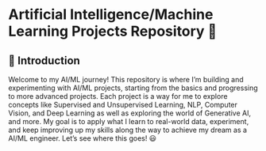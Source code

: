 # Artificial Intelligence/Machine Learning Projects Repository 🚀  
## 📌 Introduction 
Welcome to my AI/ML journey!
This repository is where I’m building and experimenting with AI/ML projects, starting from the basics and progressing to more advanced projects.
Each project is a way for me to explore concepts like Supervised and Unsupervised Learning, NLP, Computer Vision, and Deep Learning as well as exploring the world of
Generative AI, and more.
My goal is to apply what I learn to real-world data, experiment, and keep improving up my skills along the way to achieve my dream as a AI/ML engineer. Let’s see where this goes! 😃
